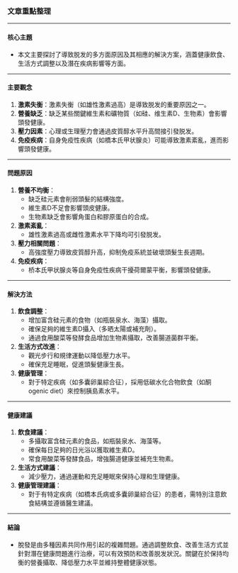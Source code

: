 ### 文章重點整理

---

#### **核心主題**
- 本文主要探討了導致脱发的多方面原因及其相應的解決方案，涵蓋健康飲食、生活方式調整以及潛在疾病影響等方面。

---

#### **主要觀念**
1. **激素失衡**：激素失衡（如雄性激素過高）是導致脱发的重要原因之一。
2. **營養缺乏**：缺乏某些關鍵維生素和礦物質（如硅、维生素D、生物素）會影響頭發健康。
3. **壓力因素**：心理或生理壓力會通過皮質醇水平升高間接引發脱发。
4. **免疫疾病**：自身免疫性疾病（如橋本氏甲状腺炎）可能導致激素紊亂，進而影響頭發健康。

---

#### **問題原因**
1. **營養不均衡**：
   - 缺乏硅元素會削弱頭髮的結構強度。
   - 維生素D不足會影響頭皮健康。
   - 生物素缺乏會影響角蛋白和膠原蛋白的合成。
2. **激素紊亂**：
   - 雄性激素過高或雌性激素水平下降均可引發脱发。
3. **壓力相關問題**：
   - 高強度壓力導致皮質醇升高，抑制免疫系統並破壞頭髮生長週期。
4. **免疫疾病**：
   - 桥本氏甲状腺炎等自身免疫性疾病干擾荷爾蒙平衡，影響頭發健康。

---

#### **解決方法**
1. **飲食調整**：
   - 增加富含硅元素的食物（如瓶裝泉水、海藻）攝取。
   - 確保足夠的維生素D攝入（多晒太陽或補充劑）。
   - 通過食用酸菜等發酵食品增加生物素攝取，改善腸道菌群平衡。
2. **生活方式改進**：
   - 觀光步行和規律運動以降低壓力水平。
   - 確保充足睡眠，促進頭髮健康生長。
3. **健康管理**：
   - 對于特定疾病（如多囊卵巢綜合征），採用低碳水化合物飲食（如酮ogenic diet）來控制胰島素水平。

---

#### **健康建議**
1. **飲食建議**：
   - 多攝取富含硅元素的食品，如瓶裝泉水、海藻等。
   - 確保每日足夠的日光浴以獲取維生素D。
   - 常食用酸菜等發酵食品，增強腸道健康並補充生物素。
2. **生活方式建議**：
   - 減少壓力，通過運動和充足睡眠來保持心理和生理健康。
3. **健康管理建議**：
   - 對于有特定疾病（如橋本氏病或多囊卵巢綜合征）的患者，需特別注意飲食結構並遵循醫生建議。

---

#### **結論**
- 脫發是由多種因素共同作用引起的複雜問題。通過調整飲食、改善生活方式並針對潛在健康問題進行治療，可以有效預防和改善脱发狀況。關鍵在於保持均衡的營養攝取、降低壓力水平並維持整體健康狀態。